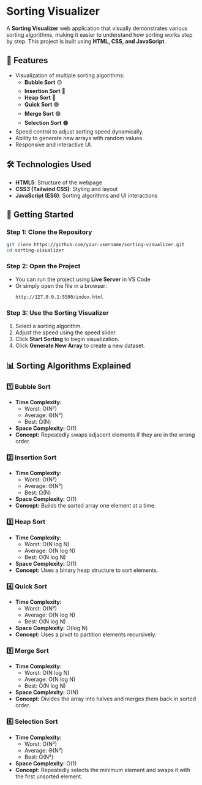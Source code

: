 # Sorting Visualizer

A **Sorting Visualizer** web application that visually demonstrates various sorting algorithms, making it easier to understand how sorting works step by step. This project is built using **HTML, CSS, and JavaScript**.

## 🚀 Features
- Visualization of multiple sorting algorithms:
  - **Bubble Sort** 🟡
  - **Insertion Sort** 🔵
  - **Heap Sort** 🔴
  - **Quick Sort** 🟣
  - **Merge Sort** 🟢
  - **Selection Sort** 🟠
- Speed control to adjust sorting speed dynamically.
- Ability to generate new arrays with random values.
- Responsive and interactive UI.

## 🛠️ Technologies Used
- **HTML5**: Structure of the webpage
- **CSS3 (Tailwind CSS)**: Styling and layout
- **JavaScript (ES6)**: Sorting algorithms and UI interactions

## 📌 Getting Started
### Step 1: Clone the Repository
```bash
git clone https://github.com/your-username/sorting-visualizer.git
cd sorting-visualizer
```

### Step 2: Open the Project
- You can run the project using **Live Server** in VS Code
- Or simply open the file in a browser:
  ```bash
  http://127.0.0.1:5500/index.html
  ```

### Step 3: Use the Sorting Visualizer
1. Select a sorting algorithm.
2. Adjust the speed using the speed slider.
3. Click **Start Sorting** to begin visualization.
4. Click **Generate New Array** to create a new dataset.

## 📊 Sorting Algorithms Explained
### 1️⃣ Bubble Sort
- **Time Complexity:**
  - Worst: O(N²)
  - Average: Θ(N²)
  - Best: Ω(N)
- **Space Complexity:** O(1)
- **Concept:** Repeatedly swaps adjacent elements if they are in the wrong order.

### 2️⃣ Insertion Sort
- **Time Complexity:**
  - Worst: O(N²)
  - Average: Θ(N²)
  - Best: Ω(N)
- **Space Complexity:** O(1)
- **Concept:** Builds the sorted array one element at a time.

### 3️⃣ Heap Sort
- **Time Complexity:**
  - Worst: O(N log N)
  - Average: O(N log N)
  - Best: O(N log N)
- **Space Complexity:** O(1)
- **Concept:** Uses a binary heap structure to sort elements.

### 4️⃣ Quick Sort
- **Time Complexity:**
  - Worst: O(N²)
  - Average: O(N log N)
  - Best: O(N log N)
- **Space Complexity:** O(log N)
- **Concept:** Uses a pivot to partition elements recursively.

### 5️⃣ Merge Sort
- **Time Complexity:**
  - Worst: O(N log N)
  - Average: O(N log N)
  - Best: O(N log N)
- **Space Complexity:** O(N)
- **Concept:** Divides the array into halves and merges them back in sorted order.

### 6️⃣ Selection Sort
- **Time Complexity:**
  - Worst: O(N²)
  - Average: Θ(N²)
  - Best: Ω(N²)
- **Space Complexity:** O(1)
- **Concept:** Repeatedly selects the minimum element and swaps it with the first unsorted element.
